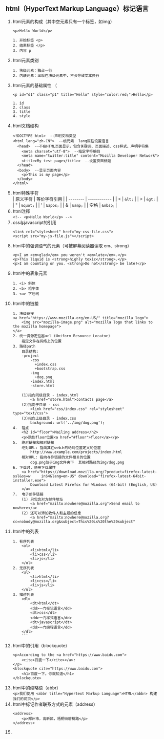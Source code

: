## html（HyperText Markup Language）标记语言
1. html元素的构成（其中空元素只有一个标签，如img）
    ```
   <p>Hello World</p>   
   
    1. 开始标签 <p>
    2. 结束标签 </p>
    3. 内容 p
    ```
2. html元素类别 
    ```
    1. 块级元素：独占一行
    2. 内联元素：出现在块级元素中，不会导致文本换行
    ```
3. html元素的基础属性 （  
    ```
    <p id="d1" class="p1" title="Hello" style="color:red;">Hello</p>
    
    1. id
    2. class
    3. title
    4. style
    ```
4. html文档结构
    ```
    <!DOCTYPE html>  --声明文档类型
    <html lang="zh-CN">  --根元素  lang属性设置语言
      <head>  --不在HTML页面显示，包含关键词、页面描述、css样式、声明字符集
        <meta charset="utf-8">  --指定字符编码
        <meta name="twitter:title" content="Mozilla Developer Network"> 
        <title>My test page</title>  --设置页面标题
      </head>
      <body>  --显示页面内容
        <p>This is my page</p>
      </body>
    </html>
    ```
5. html特殊字符  
    | 原义字符 | 等价字符引用 | 
    | -------- | ------------ |
    | < | `&lt;` |
    | > | `&gt;` |
    | " | `&quot;` |
    | ' | `&apos;` |
    | & | `&amp;` |
    | 空格 | `&nbsp;` |
6. html注释  
   `<!-- <p>Hello World</p> -->`
7. css与javascript的引用
    ```
    <link rel="stylesheet" href="my-css-file.css">
    <script src="my-js-file.js"></script>
    ```
8. html中的强调语气的元素（可被屏幕阅读器读取 em、strong）
    ```
    <p>I am <em>glad</em> you weren't <em>late</em>.</p>
    <p>This liquid is <strong>highly toxic</strong>.</p>
    <p>I am counting on you. <strong>Do not</strong> be late!</p>
    ```
9. html中的表象元素  
    ```
    1. <i> 斜体 
    2. <b> 粗字体   
    3. <u> 下划线   
    ```
10. html中的链接
    ```
    1. 块级链接
    <a href="https://www.mozilla.org/en-US/" title="mozilla logo">
        <img src="mozilla-image.png" alt="mozilla logo that links to the mozilla homepage">
    </a>
    2. 统一资源定位器url (Uniform Resource Locator)
        指定文件在网络上的位置
    3. 路径path
        目录结构:
        -project
            -css
              +index.css
              +bootstrap.css
            -img
              +dog.png
            -index.html
            -store.html
            
        (1)指向同级目录 - index.html
            <a href="store.html">contacts page</a>
        (2)指向子目录 - css
            <link href="css/index.css" rel="stylesheet" type="text/css"> 
        (3)指向上级目录 - index.css
            background: url('../img/dog.png');
    4.  锚点
        <h2 id="floor">Mailing address</h2>
        <p>跳到floor位置<a href="#floor">floor</a></p>
    5.  绝对链接和相对链接
        绝对URL: 指向其在web上的绝对位置定义的位置
            http://www.example.com/projects/index.html    
        相对URL: 指向与你链接的文件相关的位置
            dog.png位于img文件夹下  其相对路径为img/dog.png
    6. 下载时，使用下载属性
        <a href="https://download.mozilla.org/?product=firefox-latest-ssl&os=w     in64&lang=en-US" download="firefox-latest-64bit-installer.exe">
            Download Latest Firefox for Windows (64-bit) (English, US)
        </a>
    7.  电子邮件链接
        (1) 只包含对方邮件地址
            <a href="mailto:nowhere@mozilla.org">Send email to nowhere</a>
        (2) 还可以添加收件人和主题的信息
            <a href="mailto:nowhere@mozilla.org?cc=nobody@mozilla.org&subject=This%20is%20the%20subject"
    ```
11. html中的列表
    ```
    1. 有序列表
        <ol>
            <li>html</li>
            <li>css</li>
            <li>js</li>
        </ol>
    2. 无序列表
        <ul>
            <li>html</li>
            <li>css</li>
            <li>js</li>
        </ul>
    3. 描述列表
        <dl>
            <dt>html</dt>
            <dd>一门标记语言</dd>
            <dt>css</dt>
            <dd>一门样式语言</dd>
            <dt>javascript</dt>
            <dd>一门编程语言</dd>
        </dl>
        ```
12. html中的引用（blockquote）
    ```
    <p>According to the <a href="https://www.baidu.com">
        <cite>百度一下</cite></a>:
    </p>
    <blockquote cite="https://www.baidu.com">
        <h1>百度一下，你就知道</h1>
    </blockquote>
    ```
13. html中的缩略语（abbr）  
    `<p>我们使用 <abbr title="Hypertext Markup Language">HTML</abbr> 构建我们的网页</p>`
14. html中标记作者联系方式的元素（address） 
    ```
    <address>
        <p>郑州市，高新区，梧桐街碧桃路</p>
    </address>
    ```
15.
        
    
        
    


